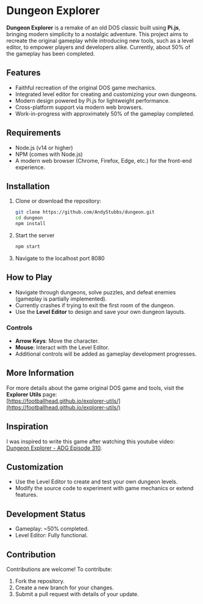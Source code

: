 # Dungeon Explorer

**Dungeon Explorer** is a remake of an old DOS classic built using **Pi.js**, bringing modern simplicity to a nostalgic adventure. This project aims to recreate the original gameplay while introducing new tools, such as a level editor, to empower players and developers alike. Currently, about 50% of the gameplay has been completed.

## Features
- Faithful recreation of the original DOS game mechanics.
- Integrated level editor for creating and customizing your own dungeons.
- Modern design powered by Pi.js for lightweight performance.
- Cross-platform support via modern web browsers.
- Work-in-progress with approximately 50% of the gameplay completed.

## Requirements
- Node.js (v14 or higher)
- NPM (comes with Node.js)
- A modern web browser (Chrome, Firefox, Edge, etc.) for the front-end experience.

## Installation
1. Clone or download the repository:
   ```bash
   git clone https://github.com/AndyStubbs/dungeon.git
   cd dungeon
   npm install
   ```
2. Start the server
   ```bash
   npm start
   ```
3. Navigate to the localhost port 8080

## How to Play
- Navigate through dungeons, solve puzzles, and defeat enemies (gameplay is partially implemented).
- Currently crashes if trying to exit the first room of the dungeon.
- Use the **Level Editor** to design and save your own dungeon layouts.

### Controls
- **Arrow Keys**: Move the character.
- **Mouse**: Interact with the Level Editor.
- Additional controls will be added as gameplay development progresses.

## More Information
For more details about the game original DOS game and tools, visit the **Explorer Utils** page:  
[https://footballhead.github.io/explorer-utils/](https://footballhead.github.io/explorer-utils/)

## Inspiration
I was inspired to write this game after watching this youtube video: [Dungeon Explorer - ADG Episode 310](https://www.youtube.com/watch?v=XkGfbEb4m28).

## Customization
- Use the Level Editor to create and test your own dungeon levels.
- Modify the source code to experiment with game mechanics or extend features.

## Development Status
- Gameplay: ~50% completed.
- Level Editor: Fully functional.

## Contribution
Contributions are welcome! To contribute:  
1. Fork the repository.  
2. Create a new branch for your changes.  
3. Submit a pull request with details of your update.

